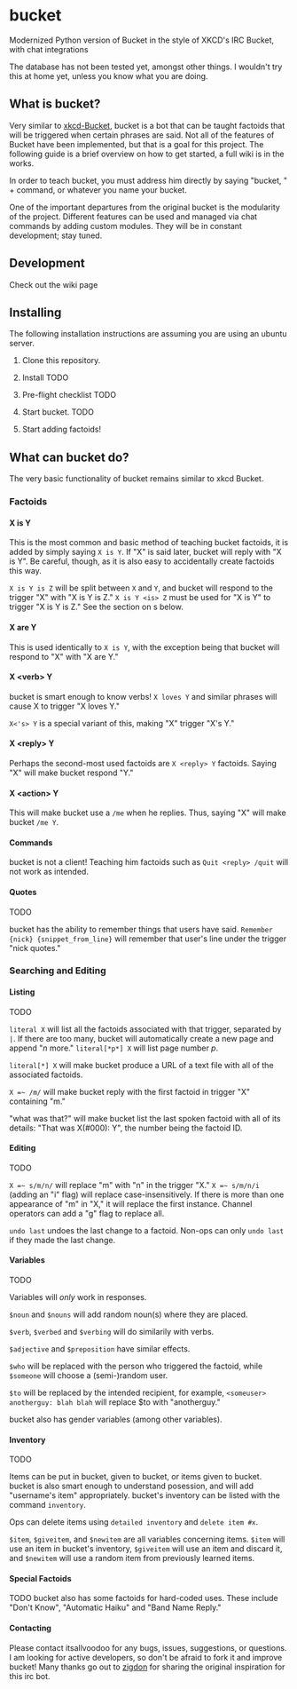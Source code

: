 # bucket
Modernized Python version of Bucket in the style of XKCD's IRC Bucket, with chat integrations

The database has not been tested yet, amongst other things. I wouldn't try this at home yet, unless you know what you are doing.

What is bucket?
---------------

Very similar to [xkcd-Bucket](https://github.com/zigdon/xkcd-bucket), bucket is a bot that can be
taught factoids that will be triggered when certain phrases are said. Not all of the features of Bucket
have been implemented, but that is a goal for this project. The following guide is a brief overview on 
how to get started, a full wiki is in the works.

In order to teach bucket, you must address him directly by saying "bucket, " + command, or whatever
you name your bucket.

One of the important departures from the original bucket is the modularity of the project. Different features
can be used and managed via chat commands by adding custom modules. They will be in constant development; stay tuned.

Development
-----------
Check out the wiki page

Installing
----------

The following installation instructions are assuming you are using an ubuntu server.

1. Clone this repository.

2. Install 
  TODO

3. Pre-flight checklist
  TODO

4. Start bucket.
  TODO

10. Start adding factoids!

What can bucket do?
-------------------

The very basic functionality of bucket remains similar to xkcd Bucket.

### Factoids

#### X is Y

This is the most common and basic method of teaching bucket factoids, it is added by simply saying `X is Y`. 
If "X" is said later, bucket will reply with "X is Y". Be careful, though, as it is also easy to accidentally
create factoids this way.

`X is Y is Z` will be split between `X` and `Y`, and bucket will respond to the trigger "X" with "X is Y is Z."
`X is Y <is> Z` must be used for "X is Y" to trigger "X is Y is Z." See the section on <verb>s below.

#### X are Y

This is used identically to `X is Y`, with the exception being that bucket will respond to "X" with "X are Y."

#### X \<verb\> Y

bucket is smart enough to know verbs! `X loves Y` and similar phrases will cause X to trigger "X loves Y."

`X<'s> Y` is a special variant of this, making "X" trigger "X's Y."

#### X \<reply\> Y

Perhaps the second-most used factoids are `X <reply> Y` factoids. Saying "X" will make bucket respond "Y."

#### X \<action\> Y

This will make bucket use a `/me` when he replies. Thus, saying "X" will make bucket `/me Y`.

#### Commands

bucket is not a client! Teaching him factoids such as `Quit <reply> /quit` will not work as intended.

#### Quotes

TODO

bucket has the ability to remember things that users have said. `Remember {nick} {snippet_from_line}` will remember
that user's line under the trigger "nick quotes."

### Searching and Editing

#### Listing

TODO

`literal X` will list all the factoids associated with that trigger, separated by `|`. If there are too many, bucket
will automatically create a new page and append "*n* more." `literal[*p*] X` will list page number *p*.

`literal[*] X` will make bucket produce a URL of a text file with all of the associated factoids.

`X =~ /m/` will make bucket reply with the first factoid in trigger "X" containing "m."

"what was that?" will make bucket list the last spoken factoid with all of its details: "That was X(#000): <reply> Y", the
number being the factoid ID.

#### Editing

TODO

`X =~ s/m/n/` will replace "m" with "n" in the trigger "X." `X =~ s/m/n/i` (adding an "i" flag) will replace case-insensitively.
If there is more than one appearance of "m" in "X," it will replace the first instance. Channel operators can add a "g" flag to 
replace all.

`undo last` undoes the last change to a factoid. Non-ops can only `undo last` if they made the last change.

#### Variables

TODO

Variables will *only* work in responses. 

`$noun` and `$nouns` will add random noun(s) where they are placed.

`$verb`, `$verbed` and `$verbing` will do similarily with verbs.

`$adjective` and `$preposition` have similar effects.

`$who` will be replaced with the person who triggered the factoid, while `$someone` will choose a (semi-)random user.

`$to` will be replaced by the intended recipient, for example, `<someuser> anotherguy: blah blah` will replace $to with "anotherguy."

bucket also has gender variables (among other variables).

#### Inventory

TODO

Items can be put in bucket, given to bucket, or items given to bucket. bucket is also smart enough to understand posession, and will
add "username's item" appropriately. bucket's inventory can be listed with the command `inventory`.

Ops can delete items using `detailed inventory` and `delete item #x`.

`$item`, `$giveitem`, and `$newitem` are all variables concerning items. `$item` will use an item in bucket's inventory, `$giveitem` will
use an item and discard it, and `$newitem` will use a random item from previously learned items.

#### Special Factoids

TODO
bucket also has some factoids for hard-coded uses. These include "Don't Know", "Automatic Haiku" and "Band Name Reply."

#### Contacting

Please contact itsallvoodoo for any bugs, issues, suggestions, or questions. I am looking for active developers, so don't be afraid to fork
it and improve bucket! Many thanks go out to [zigdon](https://github.com/zigdon) for sharing the original inspiration for this irc bot.
